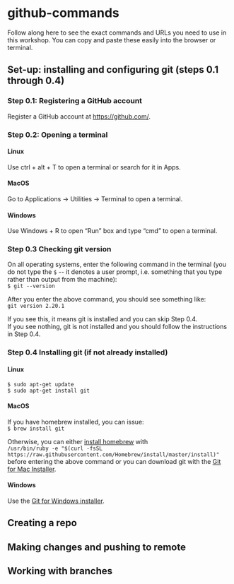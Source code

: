 # github-commands
Follow along here to see the exact commands and URLs you need to use in this workshop. You can copy and paste these easily into the browser or terminal.

## Set-up: installing and configuring git (steps 0.1 through 0.4)
### Step 0.1: Registering a GitHub account
Register a GitHub account at https://github.com/.

### Step 0.2: Opening a terminal
#### Linux
Use ctrl + alt + T to open a terminal or search for it in Apps.

#### MacOS
Go to Applications → Utilities → Terminal to open a terminal.

#### Windows
Use Windows + R to open “Run” box and type “cmd” to open a terminal.


### Step 0.3 Checking git version
On all operating systems, enter the following command in the terminal (you do not type the `$` -- it denotes a user prompt, i.e. something that you type rather than output from the machine):  
`$ git --version`  

After you enter the above command, you should see something like:  
`git version 2.20.1`  

If you see this, it means git is installed and you can skip Step 0.4.  
If you see nothing, git is not installed and you should follow the instructions in Step 0.4.

### Step 0.4 Installing git (if not already installed)
#### Linux
```
$ sudo apt-get update
$ sudo apt-get install git
```

#### MacOS
If you have homebrew installed, you can issue:  
`$ brew install git`

Otherwise, you can either [install homebrew](https://brew.sh/) with   
```/usr/bin/ruby -e "$(curl -fsSL https://raw.githubusercontent.com/Homebrew/install/master/install)"```   
before entering the above command or you can download git with the [Git for Mac Installer](https://sourceforge.net/projects/git-osx-installer/files/).

#### Windows
Use the [Git for Windows installer](https://gitforwindows.org/).


## Creating a repo

## Making changes and pushing to remote

## Working with branches
